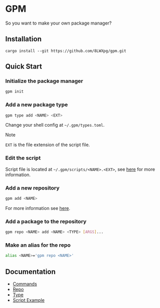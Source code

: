 # GPM

So you want to make your own package manager?

## Installation

```
cargo install --git https://github.com/8LWXpg/gpm.git
```

## Quick Start

### Initialize the package manager

```bash
gpm init
```

### Add a new package type

```bash
gpm type add <NAME> <EXT>
```

Change your shell config at `~/.gpm/types.toml`.

> [!NOTE]
> `EXT` is the file extension of the script file.

### Edit the script

Script file is located at `~/.gpm/scripts/<NAME>.<EXT>`, see [here](./docs/type.md) for more information.

### Add a new repository

```bash
gpm add <NAME> 
```

For more information see [here](./docs/repo.md).

### Add a package to the repository

```bash
gpm repo <NAME> add <NAME> <TYPE> [ARGS]...
```

### Make an alias for the repo

```bash
alias <NAME>='gpm repo <NAME>'
```

## Documentation

- [Commands](./docs/commands.md)
- [Repo](./docs/repo.md)
- [Type](./docs/type.md)
- [Script Example](./docs/script.md)
